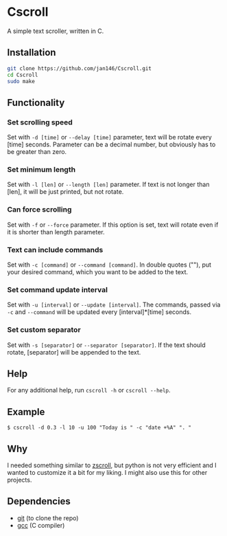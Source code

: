 # Cscroll
A simple text scroller, written in C.

## Installation
  ```bash
  git clone https://github.com/jan146/Cscroll.git
  cd Cscroll
  sudo make
  ```

## Functionality

  ### Set scrolling speed
  Set with `-d [time]` or `--delay [time]` parameter, text will be rotate every [time] seconds. Parameter can be a decimal number, but obviously has to be greater than zero.

  ### Set minimum length
  Set with `-l [len]` or `--length [len]` parameter. If text is not longer than [len], it will be just printed, but not rotate.
  
  ### Can force scrolling
  Set with `-f` or `--force` parameter. If this option is set, text will rotate even if it is shorter than length parameter.
  
  ### Text can include commands
  Set with `-c [command]` or `--command [command]`. In double quotes (""), put your desired command, which you want to be added to the text.
  
  ### Set command update interval
  Set with `-u [interval]` or `--update [interval]`. The commands, passed via `-c` and `--command` will be updated every [interval]\*[time] seconds.
  
  ### Set custom separator
  Set with `-s [separator]` or `--separator [separator]`. If the text should rotate, [separator] will be appended to the text.
  
## Help
  For any additional help, run `cscroll -h` or `cscroll --help`.
 
## Example
  `$ cscroll -d 0.3 -l 10 -u 100 "Today is " -c "date +%A" ". "`
  
## Why
  I needed something similar to <a href="https://github.com/noctuid/zscroll">zscroll</a>, but python is not very efficient and I wanted to customize it a bit for my liking. I might also use this for other projects.
  
## Dependencies
* <a href="https://github.com/git-guides/install-git">git</a> (to clone the repo)
* <a href="https://gcc.gnu.org/releases.html">gcc</a> (C compiler)
